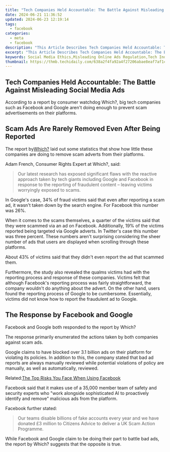 ```yaml
---
title: "Tech Companies Held Accountable: The Battle Against Misleading Social Media Ads"
date: 2024-06-21 11:36:52
updated: 2024-06-23 12:19:14
tags:
  - facebook
categories:
  - meta
  - facebook
description: "This Article Describes Tech Companies Held Accountable: The Battle Against Misleading Social Media Ads"
excerpt: "This Article Describes Tech Companies Held Accountable: The Battle Against Misleading Social Media Ads"
keywords: Social Media Ethics,Misleading Online Ads Regulation,Tech Industry Accountability,Consumer Protection Against Fake Ads,Social Media Ad Policies,Digital Advertising Transparency,Social Media Misinformation Controls
thumbnail: https://thmb.techidaily.com/638a2f4fa92a4f27206abae8eaf7af1c219069283597a561c9f954f039cf9a3e.jpg
---
```


## Tech Companies Held Accountable: The Battle Against Misleading Social Media Ads

 According to a report by consumer watchdog Which?, big tech companies such as Facebook and Google aren't doing enough to prevent scam advertisements on their platforms.

## Scam Ads Are Rarely Removed Even After Being Reported

 The report by[Which?](https://press.which.co.uk/whichpressreleases/google-and-facebook-failing-to-remove-online-scam-adverts-reported-by-victims-which-finds/) laid out some statistics that show how little these companies are doing to remove scam adverts from their platforms.

Adam French, Consumer Rights Expert at Which?, said:

> Our latest research has exposed significant flaws with the reactive approach taken by tech giants including Google and Facebook in response to the reporting of fraudulent content – leaving victims worryingly exposed to scams.

 In Google's case, 34% of fraud victims said that even after reporting a scam ad, it wasn't taken down by the search engine. For Facebook this number was 26%.

 When it comes to the scams themselves, a quarter of the victims said that they were scammed via an ad on Facebook. Additionally, 19% of the victims reported being targeted via Google adverts. In Twitter's case this number was three percent. These numbers aren't surprising considering the sheer number of ads that users are displayed when scrolling through these platforms.

 About 43% of victims said that they didn't even report the ad that scammed them.

 Furthermore, the study also revealed the qualms victims had with the reporting process and response of these companies. Victims felt that although Facebook's reporting process was fairly straightforward, the company wouldn't do anything about the advert. On the other hand, users found the reporting process of Google to be cumbersome. Essentially, victims did not know how to report the fraudulent ad to Google.

## The Response by Facebook and Google

Facebook and Google both responded to the report by Which?

 The response primarily enumerated the actions taken by both companies against scam ads.

 Google claims to have blocked over 3.1 billion ads on their platform for violating its policies. In addition to this, the company stated that bad ad reports are always manually reviewed while potential violations of policy are manually, as well as automatically, reviewed.

 Related:[The Top Risks You Face When Using Facebook](https://www.makeuseof.com/tag/the-top-4-risks-you-face-when-you-use-facebook/)

 Facebook said that it makes use of a 35,000 member team of safety and security experts who "work alongside sophisticated AI to proactively identify and remove" malicious ads from the platform.

Facebook further stated:

> Our teams disable billions of fake accounts every year and we have donated £3 million to Citizens Advice to deliver a UK Scam Action Programme.

 While Facebook and Google claim to be doing their part to battle bad ads, the report by Which? suggests that the opposite is true.


<ins class="adsbygoogle"
     style="display:block"
     data-ad-format="autorelaxed"
     data-ad-client="ca-pub-7571918770474297"
     data-ad-slot="1223367746"></ins>



<ins class="adsbygoogle"
     style="display:block"
     data-ad-client="ca-pub-7571918770474297"
     data-ad-slot="8358498916"
     data-ad-format="auto"
     data-full-width-responsive="true"></ins>
